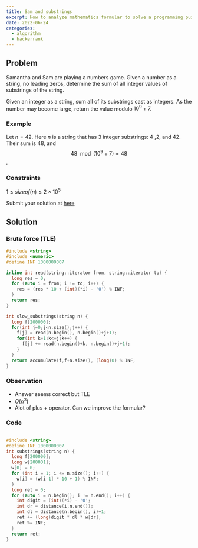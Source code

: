 ```yaml
---
title: Sam and substrings
excerpt: How to analyze mathematics formular to solve a programming puzzle
date: 2022-06-24
categories:
  - algorithm
  - hackerrank
---
```


## Problem

Samantha and Sam are playing a numbers game. Given a number as a string, no leading zeros, determine the sum of all integer values of substrings of the string.

Given an integer as a string, sum all of its substrings cast as integers. As the number may become large, return the value modulo $10^9+7$.

### Example

Let $n = 42$. Here $n$ is a string that has $3$ integer substrings: $4$ ,$2$, and $42$. Their sum is $48$, and $$48\mod(10^9+7) = 48$$.

### Constraints

$1 \leq sizeof(n) \leq 2 \times 10^5$

Submit your solution at [here](https://www.hackerrank.com/challenges/sam-and-substrings/problem)

## Solution

### Brute force (TLE)

```cpp
#include <string>
#include <numeric>
#define INF 1000000007

inline int read(string::iterator from, string::iterator to) {
  long res = 0;
  for (auto i = from; i != to; i++) {
    res = (res * 10 + (int)(*i) - '0') % INF;
  }
  return res;
}

int slow_substrings(string n) {
  long f[200000];
  for(int j=0;j<n.size();j++) {
    f[j] = read(n.begin(), n.begin()+j+1);
    for(int k=1;k<=j;k++) {
      f[j] += read(n.begin()+k, n.begin()+j+1);
    }
  }
  return accumulate(f,f+n.size(), (long)0) % INF;
}
```

### Observation

- Answer seems correct but TLE
- $O(n^3)$
- Alot of plus $+$ operator. Can we improve the formular?

### Code

```cpp

#include <string>
#define INF 1000000007
int substrings(string n) {
  long f[200000];
  long w[200001];
  w[0] = 0;
  for (int i = 1; i <= n.size(); i++) {
    w[i] = (w[i-1] * 10 + 1) % INF;
  }
  long ret = 0;
  for (auto i = n.begin(); i != n.end(); i++) {
    int digit = (int)(*i) - '0';
    int dr = distance(i,n.end());
    int dl = distance(n.begin(), i)+1;
    ret += (long)digit * dl * w[dr];
    ret %= INF;
  }
  return ret;
}
```
